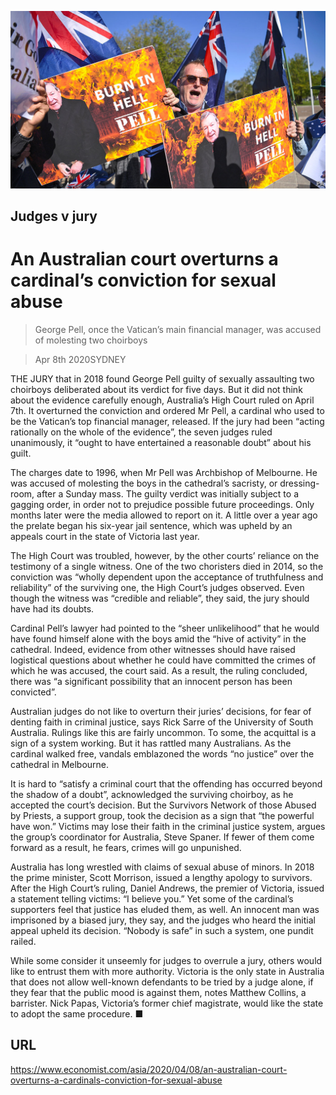 ![](./images/20200411_ASP007_0.jpg)

## Judges v jury

# An Australian court overturns a cardinal’s conviction for sexual abuse

> George Pell, once the Vatican’s main financial manager, was accused of molesting two choirboys

> Apr 8th 2020SYDNEY

THE JURY that in 2018 found George Pell guilty of sexually assaulting two choirboys deliberated about its verdict for five days. But it did not think about the evidence carefully enough, Australia’s High Court ruled on April 7th. It overturned the conviction and ordered Mr Pell, a cardinal who used to be the Vatican’s top financial manager, released. If the jury had been “acting rationally on the whole of the evidence”, the seven judges ruled unanimously, it “ought to have entertained a reasonable doubt” about his guilt.

The charges date to 1996, when Mr Pell was Archbishop of Melbourne. He was accused of molesting the boys in the cathedral’s sacristy, or dressing-room, after a Sunday mass. The guilty verdict was initially subject to a gagging order, in order not to prejudice possible future proceedings. Only months later were the media allowed to report on it. A little over a year ago the prelate began his six-year jail sentence, which was upheld by an appeals court in the state of Victoria last year.

The High Court was troubled, however, by the other courts’ reliance on the testimony of a single witness. One of the two choristers died in 2014, so the conviction was “wholly dependent upon the acceptance of truthfulness and reliability” of the surviving one, the High Court’s judges observed. Even though the witness was “credible and reliable”, they said, the jury should have had its doubts.

Cardinal Pell’s lawyer had pointed to the “sheer unlikelihood” that he would have found himself alone with the boys amid the “hive of activity” in the cathedral. Indeed, evidence from other witnesses should have raised logistical questions about whether he could have committed the crimes of which he was accused, the court said. As a result, the ruling concluded, there was “a significant possibility that an innocent person has been convicted”.

Australian judges do not like to overturn their juries’ decisions, for fear of denting faith in criminal justice, says Rick Sarre of the University of South Australia. Rulings like this are fairly uncommon. To some, the acquittal is a sign of a system working. But it has rattled many Australians. As the cardinal walked free, vandals emblazoned the words “no justice” over the cathedral in Melbourne.

It is hard to “satisfy a criminal court that the offending has occurred beyond the shadow of a doubt”, acknowledged the surviving choirboy, as he accepted the court’s decision. But the Survivors Network of those Abused by Priests, a support group, took the decision as a sign that “the powerful have won.” Victims may lose their faith in the criminal justice system, argues the group’s coordinator for Australia, Steve Spaner. If fewer of them come forward as a result, he fears, crimes will go unpunished.

Australia has long wrestled with claims of sexual abuse of minors. In 2018 the prime minister, Scott Morrison, issued a lengthy apology to survivors. After the High Court’s ruling, Daniel Andrews, the premier of Victoria, issued a statement telling victims: “I believe you.” Yet some of the cardinal’s supporters feel that justice has eluded them, as well. An innocent man was imprisoned by a biased jury, they say, and the judges who heard the initial appeal upheld its decision. “Nobody is safe” in such a system, one pundit railed.

While some consider it unseemly for judges to overrule a jury, others would like to entrust them with more authority. Victoria is the only state in Australia that does not allow well-known defendants to be tried by a judge alone, if they fear that the public mood is against them, notes Matthew Collins, a barrister. Nick Papas, Victoria’s former chief magistrate, would like the state to adopt the same procedure. ■

## URL

https://www.economist.com/asia/2020/04/08/an-australian-court-overturns-a-cardinals-conviction-for-sexual-abuse
